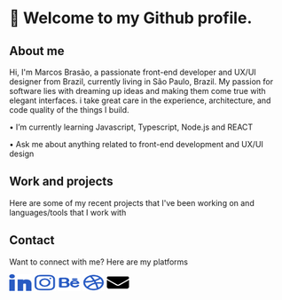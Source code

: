 # 👋 Welcome to my Github profile. 

## About me
<div>
  <p>Hi, I'm Marcos Brasão, a passionate front-end developer and UX/UI designer from Brazil, currently living in São Paulo, Brazil. My passion for software lies with dreaming up ideas and making them come true with elegant interfaces. i take great care in the experience, architecture, and code quality of the things I build.</p>
  <p>• I’m currently learning Javascript, Typescript, Node.js and REACT</p>
  <p>• Ask me about anything related to front-end development and UX/UI design</p>
</div>

## Work and projects
<div>
  <p>Here are some of my recent projects that I've been working on and languages/tools that I work with</p>
</div>

## Contact
<div>
  <p>Want to connect with me? Here are my platforms</p>
  <a href="https://www.linkedin.com/in/mavibrasao/" target="blank"><img align="center" src="https://raw.githubusercontent.com/mavibrasao/Mavibrasao/main/linkedin.svg" alt="https://www.linkedin.com/in/mavibrasao/" height="30" width="40" /></a>
  <a href="https://www.instagram.com/hello.mavibrasao/" target="blank"><img align="center" src="https://raw.githubusercontent.com/mavibrasao/Mavibrasao/main/instagram.svg" alt="https://www.instagram.com/hello.mavibrasao/" height="30" width="40" /></a>
  <a href="https://www.behance.net/mavibrasao" target="blank"><img align="center" src="https://raw.githubusercontent.com/mavibrasao/Mavibrasao/main/behance.svg" alt="https://www.behance.net/mavibrasao" height="30" width="40" /></a>
  <a href="https://dribbble.com/mavibrasao" target="blank"><img align="center" src="https://raw.githubusercontent.com/mavibrasao/Mavibrasao/main/dribbble.svg" alt="https://dribbble.com/mavibrasao" height="30" width="40" /></a>
  <a href="mailto:hello.mavibrasao@gmail.com"><img align="center" src="https://raw.githubusercontent.com/mavibrasao/Mavibrasao/main/mail.svg" alt="Send e-mail to hello.mavibrasao@gmail.com" height="30" width="40" /></a>
</div>







